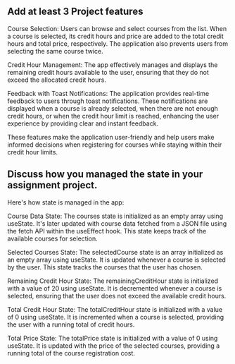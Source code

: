 ## Add at least 3 Project features

Course Selection: Users can browse and select courses from the list. When a course is selected, its credit hours and price are added to the total credit hours and total price, respectively. The application also prevents users from selecting the same course twice.

Credit Hour Management: The app effectively manages and displays the remaining credit hours available to the user, ensuring that they do not exceed the allocated credit hours.

Feedback with Toast Notifications: The application provides real-time feedback to users through toast notifications. These notifications are displayed when a course is already selected, when there are not enough credit hours, or when the credit hour limit is reached, enhancing the user experience by providing clear and instant feedback.

These features make the application user-friendly and help users make informed decisions when registering for courses while staying within their credit hour limits.

## Discuss how you managed the state in your assignment project.

Here's how state is managed in the app:

Course Data State: The courses state is initialized as an empty array using useState. It's later updated with course data fetched from a JSON file using the fetch API within the useEffect hook. This state keeps track of the available courses for selection.

Selected Courses State: The selectedCourse state is an array initialized as an empty array using useState. It is updated whenever a course is selected by the user. This state tracks the courses that the user has chosen.

Remaining Credit Hour State: The remainingCreditHour state is initialized with a value of 20 using useState. It is decremented whenever a course is selected, ensuring that the user does not exceed the available credit hours.

Total Credit Hour State: The totalCreditHour state is initialized with a value of 0 using useState. It is incremented when a course is selected, providing the user with a running total of credit hours.

Total Price State: The totalPrice state is initialized with a value of 0 using useState. It is updated with the price of the selected courses, providing a running total of the course registration cost.
